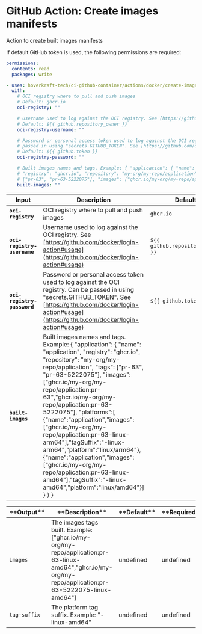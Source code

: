 <!-- start title -->

# GitHub Action: Create images manifests

<!-- end title -->
<!-- start description -->

Action to create built images manifests

<!-- end description -->
<!-- start contents -->
<!-- end contents -->

If default GitHub token is used, the following permissions are required:

```yml
permissions:
  contents: read
  packages: write
```

<!-- start usage -->

```yaml
- uses: hoverkraft-tech/ci-github-container/actions/docker/create-images-manifests@v0.10.1
  with:
    # OCI registry where to pull and push images
    # Default: ghcr.io
    oci-registry: ""

    # Username used to log against the OCI registry. See [https://github.com/docker/login-action#usage](https://github.com/docker/login-action#usage)
    # Default: ${{ github.repository_owner }}
    oci-registry-username: ""

    # Password or personal access token used to log against the OCI registry. Can be
    # passed in using "secrets.GITHUB_TOKEN". See [https://github.com/docker/login-action#usage](https://github.com/docker/login-action#usage)
    # Default: ${{ github.token }}
    oci-registry-password: ""

    # Built images names and tags. Example: { "application": { "name": "application",
    # "registry": "ghcr.io", "repository": "my-org/my-repo/application", "tags":
    # ["pr-63", "pr-63-5222075"], "images": ["ghcr.io/my-org/my-repo/application:pr-63","ghcr.io/my-org/my-repo/application:pr-63-5222075"], "platforms":[ {"name":"application","images":["ghcr.io/my-org/my-repo/application:pr-63-linux-arm64"],"tagSuffix":"-linux-arm64","platform":"linux/arm64"}, {"name":"application","images":["ghcr.io/my-org/my-repo/application:pr-63-linux-amd64"],"tagSuffix":"-linux-amd64","platform":"linux/amd64"}] } } }
    built-images: ""
```

<!-- end usage -->
<!-- start inputs -->

| **Input**                              | **Description**                                                                                                                                                                                                                                                                                                                                                                                                                                                                                                                                                                                                   | **Default**                                 | **Required** |
| -------------------------------------- | ----------------------------------------------------------------------------------------------------------------------------------------------------------------------------------------------------------------------------------------------------------------------------------------------------------------------------------------------------------------------------------------------------------------------------------------------------------------------------------------------------------------------------------------------------------------------------------------------------------------- | ------------------------------------------- | ------------ |
| **<code>oci-registry</code>**          | OCI registry where to pull and push images                                                                                                                                                                                                                                                                                                                                                                                                                                                                                                                                                                        | <code>ghcr.io</code>                        | **true**     |
| **<code>oci-registry-username</code>** | Username used to log against the OCI registry. See [https://github.com/docker/login-action#usage](https://github.com/docker/login-action#usage)                                                                                                                                                                                                                                                                                                                                                                                                                                                                   | <code>${{ github.repository_owner }}</code> | **true**     |
| **<code>oci-registry-password</code>** | Password or personal access token used to log against the OCI registry. Can be passed in using "secrets.GITHUB_TOKEN". See [https://github.com/docker/login-action#usage](https://github.com/docker/login-action#usage)                                                                                                                                                                                                                                                                                                                                                                                           | <code>${{ github.token }}</code>            | **true**     |
| **<code>built-images</code>**          | Built images names and tags. Example: { "application": { "name": "application", "registry": "ghcr.io", "repository": "my-org/my-repo/application", "tags": ["pr-63", "pr-63-5222075"], "images": ["ghcr.io/my-org/my-repo/application:pr-63","ghcr.io/my-org/my-repo/application:pr-63-5222075"], "platforms":[ {"name":"application","images":["ghcr.io/my-org/my-repo/application:pr-63-linux-arm64"],"tagSuffix":"-linux-arm64","platform":"linux/arm64"}, {"name":"application","images":["ghcr.io/my-org/my-repo/application:pr-63-linux-amd64"],"tagSuffix":"-linux-amd64","platform":"linux/amd64"}] } } } |                                             | **true**     |

<!-- end inputs -->
<!-- start outputs -->

| \***\*Output\*\***      | \***\*Description\*\***                                                                                                                                 | \***\*Default\*\*** | \***\*Required\*\*** |
| ----------------------- | ------------------------------------------------------------------------------------------------------------------------------------------------------- | ------------------- | -------------------- |
| <code>images</code>     | The images tags built. Example: ["ghcr.io/my-org/my-repo/application:pr-63-linux-amd64","ghcr.io/my-org/my-repo/application:pr-63-5222075-linux-amd64"] | undefined           | undefined            |
| <code>tag-suffix</code> | The platform tag suffix. Example: "-linux-amd64"                                                                                                        | undefined           | undefined            |

<!-- end outputs -->
<!-- start [.github/ghadocs/examples/] -->
<!-- end [.github/ghadocs/examples/] -->
